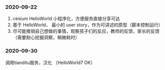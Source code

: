 ### 2020-09-22
1. cesium HelloWorld 小程序化，方便服务直接分享可达
2. 基于 HelloWorld， 最小的 user story，作为可讲述的原型（脚本控制运行）
3. 尽可能推销自己想做的事情，观察孩子们的反应，教师的反馈，家长的反馈（需要耐心挖掘洞察，稍微耗时）


### 2020-09-30
调用tianditu服务，汉化 （HelloWorld7 OK）
